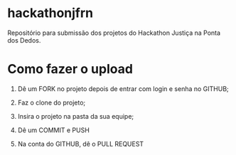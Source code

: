 # hackathonjfrn

Repositório para submissão dos projetos do Hackathon Justiça na Ponta dos Dedos.

# Como fazer o upload

1) Dê um FORK no projeto depois de entrar com login e senha no GITHUB;

2) Faz o clone do projeto;

3) Insira o projeto na pasta da sua equipe;

4) Dê um COMMIT e PUSH

5) Na conta do GITHUB, dê o PULL REQUEST
